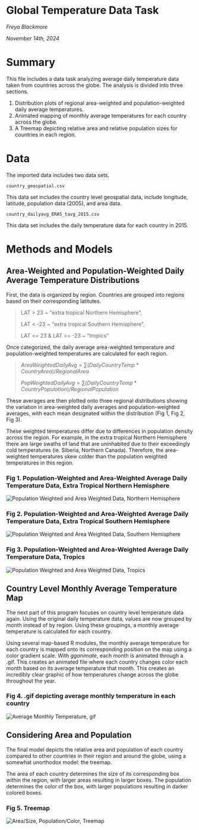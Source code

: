# Global Temperature Data Task

_Freya Blackmore_

_November 14th, 2024_

# Summary
This file includes a data task analyzing average daily temperature data taken from countries across the globe. The analysis is divided into three sections. 
1. Distribution plots of regional area-weighted and population-weighted daily average temperatures.
2. Animated mapping of monthly average temperatures for each country across the globe.
3. A Treemap depicting relative area and relative population sizes for countries in each region.


# Data
The imported data includes two data sets. 

``` country_geospatial.csv ```

This data set includes the country level geospatial data, include longitude, latitude, population data (2005), and area data.

``` country_dailyavg_ERA5_tavg_2015.csv ```

This data set includes the daily temperature data for each country in 2015. 


# Methods and Models
## Area-Weighted and Population-Weighted Daily Average Temperature Distributions
First, the data is organized by region. Countries are grouped into regions based on their corresponding latitutes. 
> LAT > 23 ~ "extra tropical Northern Hemisphere",
> 
> LAT < -23 ~ "extra tropical Southern Hemisphere",
> 
> LAT <= 23 & LAT >= -23 ~ "tropics"

Once categorized, the daily average area-weighted temperature and population-weighted temperatures are calculated for each region.


> $`AreaWeightedDailyAvg = {\sum(Daily Country Temp * Country Area)}/{Regional Area}`$
> 
> $`PopWeightedDailyAvg = {\sum(Daily Country Temp * Country Population)}/{Regional Population}`$


These averages are then plotted onto three regional distributions showing the variation in area-weighted daily averages and population-weighted averages, with each mean designated within the distribution (Fig 1, Fig 2, Fig 3).

These weighted temperatures differ due to differences in population density across the region. For example, in the extra tropical Northern Hemisphere there are large swaths of land that are uninhabited due to their exceedingly cold temperatures (ie. Siberia, Northern Canada). Therefore, the area-weighted temperatures skew colder than the population weighted temperatures in this region. 

### Fig 1. Population-Weighted and Area-Weighted Average Daily Temperature Data, Extra Tropical Northern Hemisphere
![Population Weighted and Area Weighted Data, Northern Hemisphere](/output/Final%20Northern.jpeg?raw=true "Northern Hemisphere")
### Fig 2. Population-Weighted and Area-Weighted Average Daily Temperature Data, Extra Tropical Southern Hemisphere
![Population Weighted and Area Weighted Data, Southern Hemisphere](/output/Final%20Southern.jpeg?raw=true "Southern Hemisphere")
### Fig 3. Population-Weighted and Area-Weighted Average Daily Temperature Data, Tropics
![Population Weighted and Area Weighted Data, Tropics](/output/Final%20Tropics.jpeg?raw=true "Tropics")

## Country Level Monthly Average Temperature Map
The next part of this program focuses on country level temperature data again. Using the original daily temperature data,  values are now grouped by month instead of by region. Using these groupings, a monthly average temperature is calculated for each country. 

Using several map-based R modules, the monthly average temperature for each country is mapped onto its corresponding position on the map using a color gradient scale. With *gganimate*, each month is animated through a .gif. This creates an animated file where each country changes color each month based on its average temperature that month. This creates an incredibly clear graphic of how temperatures change across the globe throughout the year. 

### Fig 4. .gif depicting average monthly temperature in each country
![Average Monthly Temperature, gif](/output/animation.gif?raw=true "Avg Monthly Temp Animation")

## Considering Area and Population
The final model depicts the relative area and population of each country compared to other countries in their region and around the globe, using a somewhat unorthodox model: the treemap. 

The area of each country determines the size of its corresponding box within the region, with larger areas resulting in larger boxes. The population determines the color of the box, with larger populations resulting in darker colored boxes. 

### Fig 5. Treemap 
![Area/Size, Population/Color, Treemap](/output/Treemap.jpeg?raw=true "Treemap")
